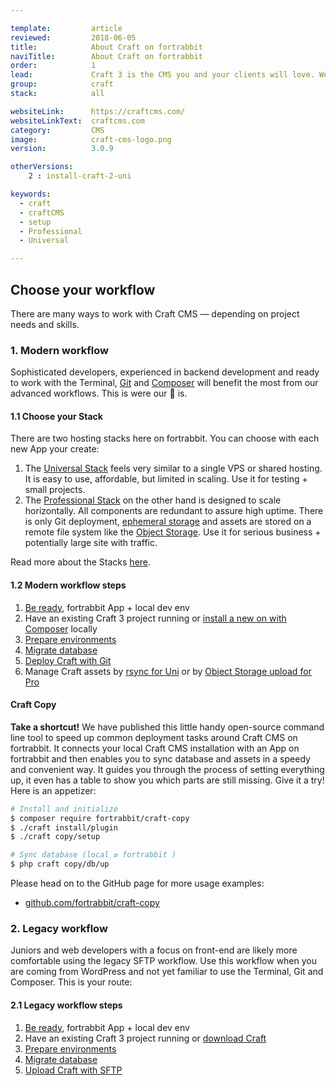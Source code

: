 ```yaml
---

template:         article
reviewed:         2018-06-05
title:            About Craft on fortrabbit
naviTitle:        About Craft on fortrabbit
order:            1
lead:             Craft 3 is the CMS you and your clients will love. We love it too. Our aim is to help you — the developer — to successfully develop and deploy Craft here. This is your entry point. 
group:            craft
stack:            all

websiteLink:      https://craftcms.com/
websiteLinkText:  craftcms.com
category:         CMS
image:            craft-cms-logo.png
version:          3.0.9

otherVersions:
    2 : install-craft-2-uni

keywords:
  - craft
  - craftCMS
  - setup
  - Professional
  - Universal

---
```



## Choose your workflow

There are many ways to work with Craft CMS — depending on project needs and skills.

### 1. Modern workflow

Sophisticated developers, experienced in backend development and ready to work with the Terminal, [Git](/git) and [Composer](/composer) will benefit the most from our advanced workflows. This is were our 💜 is.

#### 1.1 Choose your Stack

There are two hosting stacks here on fortrabbit. You can choose with each new App your create:

1. The [Universal Stack](/app-uni) feels very similar to a single VPS or shared hosting. It is easy to use, affordable, but limited in scaling. Use it for testing + small projects.
2. The [Professional Stack](/app-pro) on the other hand is designed to scale horizontally. All components are redundant to assure high uptime. There is only Git deployment, [ephemeral storage](/app-pro#toc-ephemeral-storage) and assets are stored on a remote file system like the [Object Storage](/craft-3-assets-pro). Use it for serious business + potentially large site with traffic.

Read more about the Stacks [here](/stacks).


#### 1.2 Modern workflow steps

<!-- TODO ??????? merge 1+2, skip local) -->
1. [Be ready](/get-ready), fortrabbit App + local dev env
2. Have an existing Craft 3 project running or [install a new on with Composer](craft-3-install-local#toc-1a-download-craft-with-composer) locally
2. [Prepare environments](/craft-3-setup#toc-craft-environment-configuration)
3. [Migrate database](/craft-3-setup#database)
4. [Deploy Craft with Git](/craft-3-deploy-git)
5. Manage Craft assets by [rsync for Uni](/craft-3-assets-uni) or by [Object Storage upload for Pro](/craft-3-assets-pro) 

#### Craft Copy

**Take a shortcut!** We have published this little handy open-source command line tool to speed up common deployment tasks around Craft CMS on fortrabbit. It connects your local Craft CMS installation with an App on fortrabbit and then enables you to sync database and assets in a speedy and convenient way. It guides you through the process of setting everything up, it even has a table to show you which parts are still missing. Give it a try! Here is an appetizer:

```bash
# Install and initialize
$ composer require fortrabbit/craft-copy
$ ./craft install/plugin
$ ./craft copy/setup

# Sync database (local ⇄ fortrabbit )
$ php craft copy/db/up
```

Please head on to the GitHub page for more usage examples:

* [github.com/fortrabbit/craft-copy](https://github.com/fortrabbit/craft-copy)


### 2. Legacy workflow

Juniors and web developers with a focus on front-end are likely more comfortable using the legacy SFTP workflow. Use this workflow when you are coming from WordPress and not yet familiar to use the Terminal, Git and Composer. This is your route:

#### 2.1 Legacy workflow steps

<!-- TODO ??????? merge 1+2, skip local) -->
1. [Be ready](/get-ready), fortrabbit App + local dev env
2. Have an existing Craft 3 project running or [download Craft](craft-3-install-local#toc-1b-download-the-craft-zip-file)
2. [Prepare environments](/craft-3-setup#environments) <!-- TODO dead link -->
3. [Migrate database](/craft-3-setup#database)
4. [Upload Craft with SFTP](/craft-3-upload-sftp)
